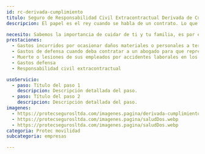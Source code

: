 ```yaml
---
id: rc-derivada-cumplimiento
titulo: Seguro de Responsabilidad ​Civil Extracontractual Derivada de Cumplimiento​
descripcion: El papel es el rey cuando se habla de un contrato. Lo que está estipulado en este se debe cumplir para que las partes involucradas el contratante y el contratista— queden satisfechas. ¿Qué pasa si en la ejecución de un contrato se afecta a terceros? El Seguro de Responsabilidad Civil Extracontractual Derivada de Cumplimiento lo respalda cuando una persona sufra lesiones, fallezca o le causen daños materiales a consecuencia de cualquier actividad que su empresa esté ejecutando como parte de un contrato. Cuente con Protec Seguros para desarrollar sus proyectos de forma exitosa y cuidar su patrimonio.​​​

necesito: Sabemos la importancia de cuidar de ti y tu familia, es por ello que, te brindamos las mejores opciones que te permitirán disfrutar de los momentos más especiales de tu vida con tranquilidad.
prestaciones: 
  - Gastos incurridos por ocasionar daños materiales o personales a terceros durante la ejecución de un contrato.
  - Gastos de defensa cuando deba contratar a un abogado para que represente a su empresa frente a una reclamación.
  - Muerte o lesiones de sus empleados por accidentes laborales en los que su empresa sea responsable
  - Gastos defensa
  - Responsabilidad civil extracontractual

usoServicio:
  - paso: Título del paso 1
    descripcion: Descripción detallada del paso.
  - paso: Título del paso 2
    descripcion: Descripción detallada del paso.
imagenes:
  - https://protecsegurosltda.com/imagenes.pagina/derivada-cumplimiento.webp
  - https://protecsegurosltda.com/imagenes.pagina/saludDos.webp
  - https://protecsegurosltda.com/imagenes.pagina/saludDos.webp
categoria: Protec movilidad
subcategoria: empresas

---
```

